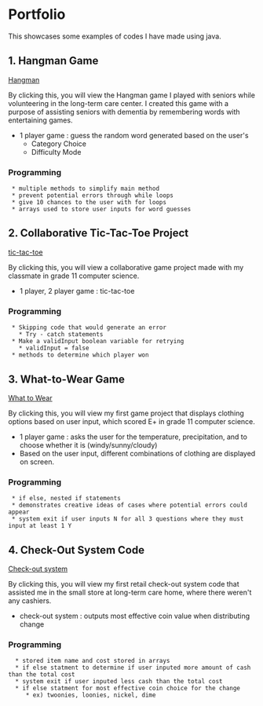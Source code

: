 # Portfolio
This showcases some examples of codes I have made using java.

## 1. Hangman Game
[Hangman](https://github.com/Diana1113j/Portfolio/blob/main/Hangman.java)

By clicking this, you will view the Hangman game I played with seniors while volunteering in the long-term care center.
I created this game with a purpose of assisting seniors with dementia by remembering words with entertaining games.

 * 1 player game : guess the random word generated based on the user's
    * Category Choice
    * Difficulty Mode 
### Programming
     * multiple methods to simplify main method 
     * prevent potential errors through while loops
     * give 10 chances to the user with for loops
     * arrays used to store user inputs for word guesses
     
## 2. Collaborative Tic-Tac-Toe Project
[tic-tac-toe](https://github.com/Diana1113j/Portfolio/blob/main/Tictactoe.java)

By clicking this, you will view a collaborative game project made with my classmate in grade 11 computer science. 

* 1 player, 2 player game : tic-tac-toe 

### Programming 
     * Skipping code that would generate an error
       * Try - catch statements 
     * Make a validInput boolean variable for retrying 
       * validInput = false 
     * methods to determine which player won 
 
 
## 3. What-to-Wear Game
[What to Wear](https://github.com/Diana1113j/Portfolio/blob/main/WhattoWear.java)

By clicking this, you will view my first game project that displays clothing options based on user input, which scored E+ in grade 11 computer science. 
* 1 player game : asks the user for the temperature, precipitation, and to choose whether it is (windy/sunny/cloudy)
* Based on the user input, different combinations of clothing are displayed on screen. 

### Programming 
     * if else, nested if statements 
     * demonstrates creative ideas of cases where potential errors could appear
     * system exit if user inputs N for all 3 questions where they must input at least 1 Y
   

## 4. Check-Out System Code 
[Check-out system](https://github.com/Diana1113j/Portfolio/blob/main/checkout.java)

By clicking this, you will view my first retail check-out system code that assisted me in the small store at long-term care home, where there weren't any cashiers. 

* check-out system : outputs most effective coin value when distributing change

### Programming
      * stored item name and cost stored in arrays
      * if else statment to determine if user inputed more amount of cash than the total cost
      * system exit if user inputed less cash than the total cost 
      * if else statment for most effective coin choice for the change
         * ex) twoonies, loonies, nickel, dime


 
